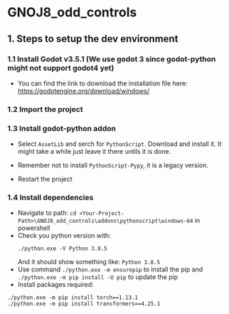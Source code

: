 # GNOJ8_odd_controls

## 1. Steps to setup the dev environment

### 1.1 Install Godot v3.5.1 (We use godot 3 since godot-python might not support godot4 yet)
* You can find the link to download the installation file here: https://godotengine.org/download/windows/

### 1.2 Import the project

### 1.3 Install godot-python addon

* Select `AssetLib` and serch for `PythonScript`. Download and install it. It might take a while just leave it there untils it is done.
  
* Remember not to install `PythonScript-Pypy`, it is a legacy version.
* Restart the project

### 1.4 Install dependencies
* Navigate to path: `cd <Your-Project-Path>\GNOJ8_odd_controls\addons\pythonscript\windows-64` in powershell
* Check you python version with:
    ```
    ./python.exe -V Python 3.8.5
    ```
  And it should show something like: `Python 3.8.5`
* Use command `./python.exe -m ensurepip` to install the pip and `./python.exe -m pip install -U pip` to update the pip
* Install packages required:
```shell
./python.exe -m pip install torch==1.13.1
./python.exe -m pip install transformers==4.25.1
```
